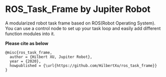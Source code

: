 # ROS_Task_Frame by Jupiter Robot

A modularized robot task frame based on ROS(Robot Operating System). You can use a control node to set up your task loop and easily add different function modules into it.



**Please cite as below**

```
@misc{ros_task_frame,
  author = {Hilbert XU, Jupiter Robot},
  year = {2020},
  howpublished = {\url{https://github.com/HilbertXu/ros_task_frame}}
}
```

